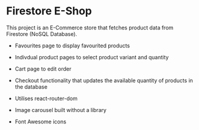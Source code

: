 # Firestore E-Shop

This project is an E-Commerce store that fetches product data from Firestore (NoSQL Database).

- Favourites page to display favourited products
- Indivdual product pages to select product variant and quantity
- Cart page to edit order
- Checkout functionality that updates the available quantity of products in the database


- Utilises react-router-dom
- Image carousel built without a library
- Font Awesome icons